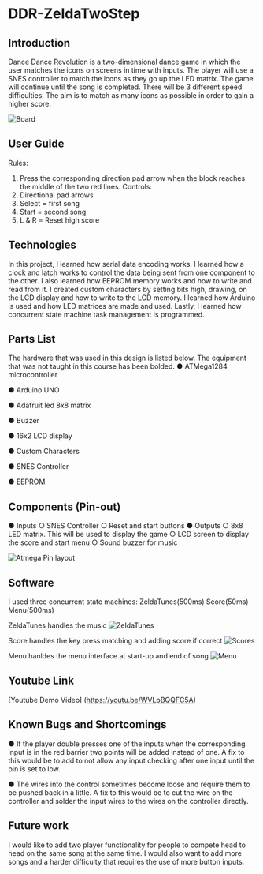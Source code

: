 # DDR-ZeldaTwoStep

## Introduction
Dance Dance Revolution is a two-dimensional dance game in which the user matches the icons
on screens in time with inputs. The player will use a SNES controller to match the icons as they
go up the LED matrix. The game will continue until the song is completed. There will be 3
different speed difficulties. The aim is to match as many icons as possible in order to gain a
higher score.


![Board](https://user-images.githubusercontent.com/38027847/106088980-d7d38500-60db-11eb-9c07-8084551899ab.jpg)

## User Guide
Rules:
1. Press the corresponding direction pad arrow when the block reaches the middle
of the two red lines.
Controls:
1. Directional pad arrows
2. Select = first song
3. Start = second song
4. L & R = Reset high score

## Technologies
In this project, I learned how serial data encoding works. I learned how a clock and latch
works to control the data being sent from one component to the other. I also learned how
EEPROM memory works and how to write and read from it. I created custom characters by
setting bits high, drawing, on the LCD display and how to write to the LCD memory. I learned
how Arduino is used and how LED matrices are made and used. Lastly, I learned how
concurrent state machine task management is programmed.

## Parts List
The hardware that was used in this design is listed below. The equipment that was not taught in
this course has been bolded.
● ATMega1284 microcontroller

● Arduino UNO

● Adafruit led 8x8 matrix

● Buzzer

● 16x2 LCD display

● Custom Characters

● SNES Controller

● EEPROM


## Components (Pin-out)
● Inputs
  ○ SNES Controller
  ○ Reset and start buttons
● Outputs
  ○ 8x8 LED matrix. This will be used to display the game
  ○ LCD screen to display the score and start menu
  ○ Sound buzzer for music
  
  ![Atmega Pin layout](https://user-images.githubusercontent.com/38027847/106089094-1d904d80-60dc-11eb-928c-825261d07c90.PNG)

## Software
I used three concurrent state machines: ZeldaTunes(500ms) Score(50ms) Menu(500ms)

ZeldaTunes handles the music
![ZeldaTunes](https://user-images.githubusercontent.com/38027847/106089132-300a8700-60dc-11eb-9847-c1fd320c3d41.jpg)

Score handles the key press matching and adding score if correct
![Scores](https://user-images.githubusercontent.com/38027847/106089229-60eabc00-60dc-11eb-9f51-8ffe6c44cc83.jpg)

Menu hanldes the menu interface at start-up and end of song
![Menu](https://user-images.githubusercontent.com/38027847/106089267-7364f580-60dc-11eb-8509-4b716d2a923f.jpg)

## Youtube Link
[Youtube Demo Video] (https://youtu.be/WVLpBQQFC5A)


## Known Bugs and Shortcomings
● If the player double presses one of the inputs when the corresponding input is in the red
barrier two points will be added instead of one. A fix to this would be to add to not allow
any input checking after one input until the pin is set to low.

● The wires into the control sometimes become loose and require them to be pushed back
in a little. A fix to this would be to cut the wire on the controller and solder the input wires
to the wires on the controller directly.

## Future work
I would like to add two player functionality for people to compete head to head on the same
song at the same time. I would also want to add more songs and a harder difficulty that requires
the use of more button inputs.



 
